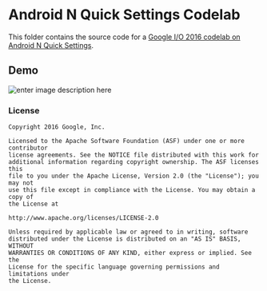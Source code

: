 # Android N Quick Settings Codelab

This folder contains the source code for a [Google I/O 2016 codelab on Android N Quick Settings](https://codelabs.developers.google.com/codelabs/android-n-quick-settings/#0).

## Demo

![enter image description here](https://github.com/AndroidDeveloperLB/android-n-quick-settings/blob/master/extras/demo.gif?raw=true)

### License

```
Copyright 2016 Google, Inc.

Licensed to the Apache Software Foundation (ASF) under one or more contributor
license agreements. See the NOTICE file distributed with this work for
additional information regarding copyright ownership. The ASF licenses this
file to you under the Apache License, Version 2.0 (the "License"); you may not
use this file except in compliance with the License. You may obtain a copy of
the License at

http://www.apache.org/licenses/LICENSE-2.0

Unless required by applicable law or agreed to in writing, software
distributed under the License is distributed on an "AS IS" BASIS, WITHOUT
WARRANTIES OR CONDITIONS OF ANY KIND, either express or implied. See the
License for the specific language governing permissions and limitations under
the License.
```
